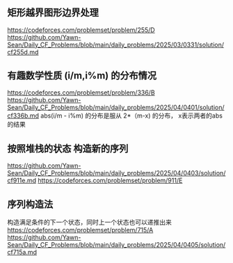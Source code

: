 # 


## 矩形越界图形边界处理
https://codeforces.com/problemset/problem/255/D
https://github.com/Yawn-Sean/Daily_CF_Problems/blob/main/daily_problems/2025/03/0331/solution/cf255d.md

## 有趣数学性质 (i/m,i%m) 的分布情况
https://codeforces.com/problemset/problem/336/B
https://github.com/Yawn-Sean/Daily_CF_Problems/blob/main/daily_problems/2025/04/0401/solution/cf336b.md
abs(i/m - i%m) 的分布是服从 2*（m-x) 的分布， x表示两者的abs的结果


## 按照堆栈的状态 构造新的序列
https://github.com/Yawn-Sean/Daily_CF_Problems/blob/main/daily_problems/2025/04/0403/solution/cf911e.md
https://codeforces.com/problemset/problem/911/E


## 序列构造法
构造满足条件的下一个状态，同时上一个状态也可以递推出来
https://codeforces.com/problemset/problem/715/A
https://github.com/Yawn-Sean/Daily_CF_Problems/blob/main/daily_problems/2025/04/0405/solution/cf715a.md

